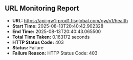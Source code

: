 ## URL Monitoring Report

- **URL:** https://api-gw1-prod1.fisglobal.com/gw/v1/health
- **Start Time:** 2025-08-13T20:40:42.902328
- **End Time:** 2025-08-13T20:40:43.065500
- **Total Time Taken:** 0.163172 seconds
- **HTTP Status Code:** 403
- **Status:** Failure
- **Failure Reason:** HTTP Status Code: 403
